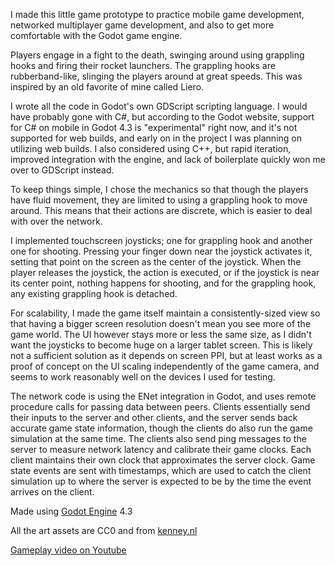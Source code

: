I made this little game prototype to practice mobile game development, networked multiplayer game development, and also to get more comfortable with the Godot game engine.

Players engage in a fight to the death, swinging around using grappling hooks and firing their rocket launchers. The grappling hooks are rubberband-like, slinging the players around at great speeds. This was inspired by an old favorite of mine called Liero.

I wrote all the code in Godot's own GDScript scripting language. I would have probably gone with C#, but according to the Godot website, support for C# on mobile in Godot 4.3 is "experimental" right now, and it's not supported for web builds, and early on in the project I was planning on utilizing web builds. I also considered using C++, but rapid iteration, improved integration with the engine, and lack of boilerplate quickly won me over to GDScript instead.

To keep things simple, I chose the mechanics so that though the players have fluid movement, they are limited to using a grappling hook to move around. This means that their actions are discrete, which is easier to deal with over the network.

I implemented touchscreen joysticks; one for grappling hook and another one for shooting. Pressing your finger down near the joystick activates it, setting that point on the screen as the center of the joystick. When the player releases the joystick, the action is executed, or if the joystick is near its center point, nothing happens for shooting, and for the grappling hook, any existing grappling hook is detached.

For scalability, I made the game itself maintain a consistently-sized view so that having a bigger screen resolution doesn't mean you see more of the game world. The UI however stays more or less the same size, as I didn't want the joysticks to become huge on a larger tablet screen. This is likely not a sufficient solution as it depends on screen PPI, but at least works as a proof of concept on the UI scaling independently of the game camera, and seems to work reasonably well on the devices I used for testing.

The network code is using the ENet integration in Godot, and uses remote procedure calls for passing data between peers. Clients essentially send their inputs to the server and other clients, and the server sends back accurate game state information, though the clients do also run the game simulation at the same time. The clients also send ping messages to the server to measure network latency and calibrate their game clocks. Each client maintains their own clock that approximates the server clock. Game state events are sent with timestamps, which are used to catch the client simulation up to where the server is expected to be by the time the event arrives on the client.

Made using [Godot Engine](https://godotengine.org/) 4.3

All the art assets are CC0 and from [kenney.nl](https://kenney.nl/)

[Gameplay video on Youtube](https://www.youtube.com/watch?v=KOPjpgUhvh4)
